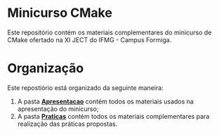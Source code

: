# Minicurso CMake

Este repositório contém os materiais complementares do minicurso de CMake ofertado na XI JECT do IFMG - Campus Formiga.

# Organização

Este repostiório está organizado da seguinte maneira:

1. A pasta [**Apresentacao**](Apresentacao/) contém todos os materiais usados na apresentação do minicurso;
2. A pasta [**Praticas**](Praticas/README.md) contém todos os materiais complementares para realização das práticas propostas.
